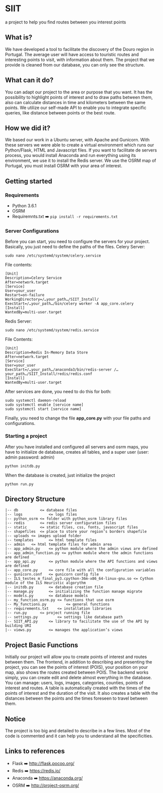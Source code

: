 # SIIT
a project to help you find routes between you interest points

## What is?
We have developed a tool to facilitate the discovery of the Douro region in Portugal. The average user will have access to touristic routes and interesting points to visit, with information about them. The project that we provide is cleaned from our database, you can only see the structure.

## What can it do?
You can adapt our project to the area or purpose that you want. It has the possibility to highlight points of interest and to draw paths between them, also can calculate distances in time and kilometers between the same points. We utilize our self-made API to enable you to integrate specific queries, like distance between points or the best route.

## How we did it?
We based our work in a Ubuntu server, with Apache and Gunicorn. With these servers we were able to create a virtual environment which runs our Python/Flask, HTML and Javascript files. If you want to facilitate de servers process, you would install Anaconda and run everything using its environment, we use it to install the Redis server. We use the OSRM map of Portugal, you must install OSRM with your area of interest.

## Getting started
### Requirements
- Python 3.6.1
- OSRM
- Requiremnts.txt :arrow_right: ```pip install -r requirements.txt```

### Server Configurations
Before you can start, you need to configure the servers for your project. Basically, you just need to define the paths of the files. 
Celery Server:
```
sudo nano /etc/systemd/system/celery.service
```
File contents:
```
[Unit]
Description=Celery Service
After=network.target
[Service]
User=your_user
Restart=on-failure
WorkingDirectory=/…your_path…/SIIT_Install/
ExecStart=/…your_path…/bin/celery worker -A app_core.celery
[Install]
WantedBy=multi-user.target
```
Redis Server:
```
sudo nano /etc/systemd/system/redis.service
```
File Contents:
```
[Unit]
Description=Redis In-Memory Data Store
After=network.target
[Service]
User=your_user
ExecStart=/…your_path…/anaconda3/bin/redis-server /…your_path…/SIIT_Install/redis/redis.conf
[Install]
WantedBy=multi-user.target
```
After services are done, you need to do this for both:
```
sudo systemctl daemon-reload
sudo systemctl enable [service name]
sudo systemctl start [service name]
```

Finally, you need to change the file **app_core.py** with your file paths and configurations.

### Starting a project
After you have installed and configured all servers and osrm maps, you have to initialize de database, creates all tables, and a super user (user: admin password: admin)
```
python initdb.py
```
When the database is created, just initialize the project
```
python run.py
```

## Directory Structure
```
|-- db			<= database files
|-- logs			<= logs files
|-- python_osrm	<= folder with python_osrm library files
|-- redis		<= redis server configuration files
|-- static		<= static files, css, fonts, javascript files
|-- shapefiles	<= place to store your region’s borders shapefile
|-- uploads	<= images upload folder
|-- templates		<= html template files
|-- admin	<= html template files for admin area
|-- app_admin.py	<= python module where the admin views are defined
|-- app_admin_function.py <= python module where the admin functions are defined
|-- app_api.py		<= python module where the API functions and views are defined
|-- app_core.py		<= core file with all the configuration variables
|-- gunicorn.conf	<= gunicorn config file
|-- ILS_testes_m_final_py3.cpython-36m-x86_64-linux-gnu.so <= Cython module of the ILS Heuristic algorythm
|-- initdb.py		<= database creation file
|-- manage.py		<= initializing the function manage migrate
|-- models.py		<= database models
|-- my_function_osrm.py	<= functions that use osrm
|-- My_functions.py 		<= general functions
|-- requirements.txt	<= installation libraries
|-- run.py		<= project running file
|-- settings.py 		<= settings like database path
|-- SIIT_API.py		<= library to facilitate the use of the API by building URI
|-- views.py 		<= manages the application’s views
```

## Project Basic Functions
Initially our project will allow you to create points of interest and routes between them. The frontend, in addition to describing and presenting the project, you can see the points of interest (POIS), your position on your map, also shows the routes created between POIS.
The backend works simply, you can create edit and delete almost everything in the database. You can manage: users, logs, images, categories, counties, points of interest and routes. A table is automatically created with the times of the points of interest and the duration of the visit. It also creates a table with the distances between the points and the times foreseen to travel between them.

## Notice
The project is too big and detailed to describe in a few lines. Most of the code is commented and it can help you to understand all the specificities.

## Links to references
- Flask :arrow_right: http://flask.pocoo.org/
- Redis :arrow_right: https://redis.io/
- Anaconda :arrow_right: https://anaconda.org/
- OSRM :arrow_right: http://project-osrm.org/

